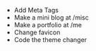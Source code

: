- Add Meta Tags
- Make a mini blog at /misc
- Make a portfolio at /me
- Change favicon
- Code the theme changer
